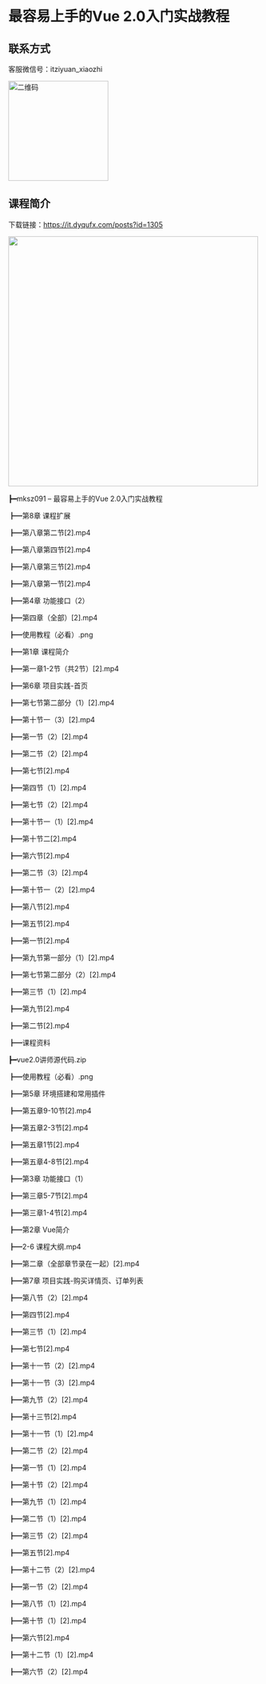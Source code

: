 # 最容易上手的Vue 2.0入门实战教程

## 联系方式

客服微信号：itziyuan_xiaozhi

<img src="https://ziyuanyun.oss-cn-guangzhou.aliyuncs.com/common/20240614073449/666b82192834a.jpg" width="200" height="200" alt="二维码">

## 课程简介

下载链接：https://it.dyqufx.com/posts?id=1305

<img src="https://ziyuanyun.oss-cn-guangzhou.aliyuncs.com/yun/20240515153700/6644661c0f4ce.jpg" width="500" alt="">

  ┣━mksz091 &#8211; 最容易上手的Vue 2.0入门实战教程

 ┣━第8章 课程扩展

 ┣━第八章第二节[2].mp4

 ┣━第八章第四节[2].mp4

 ┣━第八章第三节[2].mp4

 ┣━第八章第一节[2].mp4

 ┣━第4章 功能接口（2）

 ┣━第四章（全部）[2].mp4

 ┣━使用教程（必看）.png

 ┣━第1章 课程简介

 ┣━第一章1-2节（共2节）[2].mp4

 ┣━第6章 项目实践-首页

 ┣━第七节第二部分（1）[2].mp4

 ┣━第十节一（3）[2].mp4

 ┣━第一节（2）[2].mp4

 ┣━第二节（2）[2].mp4

 ┣━第七节[2].mp4

 ┣━第四节（1）[2].mp4

 ┣━第七节（2）[2].mp4

 ┣━第十节一（1）[2].mp4

 ┣━第十节二[2].mp4

 ┣━第六节[2].mp4

 ┣━第二节（3）[2].mp4

 ┣━第十节一（2）[2].mp4

 ┣━第八节[2].mp4

 ┣━第五节[2].mp4

 ┣━第一节[2].mp4

 ┣━第九节第一部分（1）[2].mp4

 ┣━第七节第二部分（2）[2].mp4

 ┣━第三节（1）[2].mp4

 ┣━第九节[2].mp4

 ┣━第二节[2].mp4

 ┣━课程资料

 ┣━vue2.0讲师源代码.zip

 ┣━使用教程（必看）.png

 ┣━第5章 环境搭建和常用插件

 ┣━第五章9-10节[2].mp4

 ┣━第五章2-3节[2].mp4

 ┣━第五章1节[2].mp4

 ┣━第五章4-8节[2].mp4

 ┣━第3章 功能接口（1）

 ┣━第三章5-7节[2].mp4

 ┣━第三章1-4节[2].mp4

 ┣━第2章 Vue简介

 ┣━2-6 课程大纲.mp4

 ┣━第二章（全部章节录在一起）[2].mp4

 ┣━第7章 项目实践-购买详情页、订单列表

 ┣━第八节（2）[2].mp4

 ┣━第四节[2].mp4

 ┣━第三节（1）[2].mp4

 ┣━第七节[2].mp4

 ┣━第十一节（2）[2].mp4

 ┣━第十一节（3）[2].mp4

 ┣━第九节（2）[2].mp4

 ┣━第十三节[2].mp4

 ┣━第十一节（1）[2].mp4

 ┣━第二节（2）[2].mp4

 ┣━第一节（1）[2].mp4

 ┣━第十节（2）[2].mp4

 ┣━第九节（1）[2].mp4

 ┣━第二节（1）[2].mp4

 ┣━第三节（2）[2].mp4

 ┣━第五节[2].mp4

 ┣━第十二节（2）[2].mp4

 ┣━第一节（2）[2].mp4

 ┣━第八节（1）[2].mp4

 ┣━第十节（1）[2].mp4

 ┣━第六节[2].mp4

 ┣━第十二节（1）[2].mp4

 ┣━第六节（2）[2].mp4

  